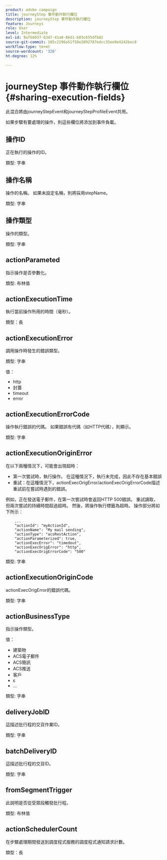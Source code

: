 ```yaml
---
product: adobe campaign
title: journeyStep 事件動作執行欄位
description: journeyStep 事件動作執行欄位
feature: Journeys
role: User
level: Intermediate
exl-id: 9af66037-63d7-41a8-86d1-b03c655dfb82
source-git-commit: 185c2296a51f58e2092787edcc35ee9e4242bec8
workflow-type: tm+mt
source-wordcount: '320'
ht-degree: 12%

---
```


# journeyStep 事件動作執行欄位 {#sharing-execution-fields}

此混合將由journeyStepEvent和journeyStepProfileEvent共用。

如果步驟有要處理的操作，則這些欄位將添加到事件負載。

## 操作ID

正在執行的操作的ID。

類型: 字串

## 操作名稱

操作的名稱。 如果未設定名稱，則將採用stepName。

類型: 字串

## 操作類型

操作的類型。

類型: 字串

## actionParameted

指示操作是否參數化。

類型: 布林值

## actionExecutionTime

執行當前操作所用的時間（毫秒）。

類型：長

## actionExecutionError

調用操作時發生的錯誤類型。

類型: 字串

值：
* http
* 封蓋
* timeout
* error

## actionExecutionErrorCode

操作執行錯誤的代碼。 如果錯誤有代碼（如HTTP代碼），則顯示。

類型: 字串

## actionExecutionOriginError

在以下兩種情況下，可能會出現超時：

* 第一次嘗試時，執行操作。 在這種情況下，執行未完成，因此不存在基本錯誤
* 重試：在這種情況下，actionExecOrigError/actionExecOrigErrorCode描述重試前在嘗試時遇到的錯誤。

例如，正在發送電子郵件，在第一次嘗試時會返回HTTP 500錯誤。 重試讀取，但兩次嘗試的持續時間超過超時。 然後，將操作執行標籤為超時。 操作部分將如下所示：

```
    ...
    "actionId": "myActionId",
    "actionName": "My mail sending",
    "actionType": "acsRestAction",
    "actionParameterized": true,
    "actionExecError": "timedout",
    "actionExecOrigError": "http",
    "actionExecOrigErrorCode": "500"
```

類型: 字串

## actionExecutionOriginCode

actionExecOrigError的錯誤代碼。

類型: 字串

## actionBusinessType

指示操作類型。

值：

* 建築物
* ACS電子郵件
* ACS簡訊
* ACS推送
* 客戶
* ε
* ...

類型: 字串

## deliveryJobID

這描述批行程的交貨作業ID。

類型: 字串

## batchDeliveryID

這描述批行程的交貨ID。

類型: 字串

## fromSegmentTrigger

此說明是否從受眾段觸發批行程。

類型: 布林值

## actionSchedulerCount

在步驟處理期間發送到調度程式服務的調度程式通知請求計數。

類型：長
